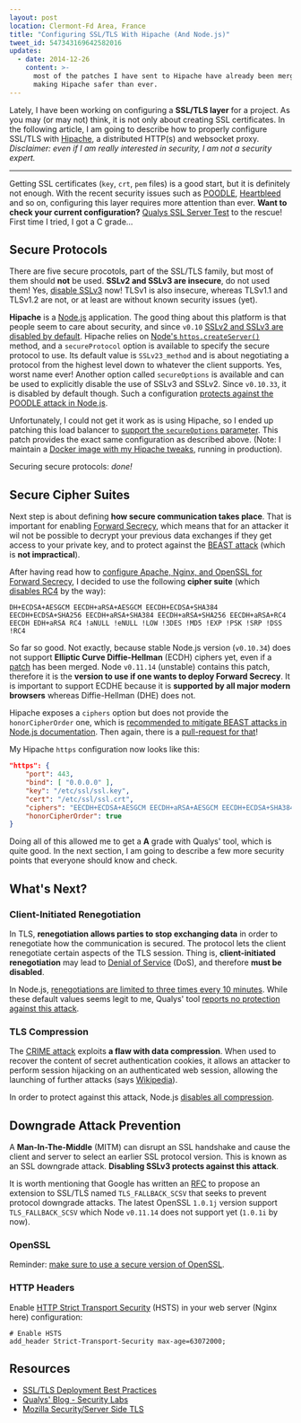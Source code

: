 ```yaml
---
layout: post
location: Clermont-Fd Area, France
title: "Configuring SSL/TLS With Hipache (And Node.js)"
tweet_id: 547343169642582016
updates:
  - date: 2014-12-26
    content: >-
      most of the patches I have sent to Hipache have already been merged,
      making Hipache safer than ever.
---
```


Lately, I have been working on configuring a **SSL/TLS layer** for a project. As
you may (or may not) think, it is not only about creating SSL certificates. In
the following article, I am going to describe how to properly configure SSL/TLS
with [Hipache](https://github.com/hipache/hipache), a distributed HTTP(s) and
websocket proxy.
_Disclaimer: even if I am really interested in security, I am not a security
expert._

---

Getting SSL certificates (`key`, `crt`, `pem` files) is a good start, but it is
definitely not enough. With the recent security issues such as
[POODLE](https://www.openssl.org/~bodo/ssl-poodle.pdf),
[Heartbleed](http://heartbleed.com/) and so on, configuring this layer requires
more attention than ever.
**Want to check your current configuration?** [Qualys SSL Server
Test](https://www.ssllabs.com/ssltest/index.html) to the rescue! First time I
tried, I got a C grade...

## Secure Protocols

There are five secure procotols, part of the SSL/TLS family, but most of them
should **not** be used. **SSLv2 and SSLv3 are insecure**, do not used them! Yes,
[disable SSLv3](https://disablessl3.com/) now! TLSv1 is also insecure, whereas
TLSv1.1 and TLSv1.2 are not, or at least are without known security issues
(yet).

**Hipache** is a [Node.js](http://nodejs.org/) application. The good thing about
this platform is that people seem to care about security, and since `v0.10`
[SSLv2 and SSLv3 are disabled by
default](https://github.com/joyent/node/pull/8551). Hipache relies on [Node's
`https.createServer()`](http://nodejs.org/api/https.html#https_https_createserver_options_requestlistener)
method, and a `secureProtocol` option is available to specify the secure
protocol to use. Its default value is `SSLv23_method` and is about negotiating a
protocol from the highest level down to whatever the client supports. Yes, worst
name ever! Another option called `secureOptions` is available and can be used to
explicitly disable the use of SSLv3 and SSLv2. Since `v0.10.33`, it is disabled
by default though. Such a configuration [protects against the POODLE attack in
Node.js](https://gist.github.com/3rd-Eden/715522f6950044da45d8).

Unfortunately, I could not get it work as is using Hipache, so I ended up
patching this load balancer to [support the `secureOptions`
parameter](https://github.com/hipache/hipache/pull/178). This patch provides the
exact same configuration as described above. (Note: I maintain a [Docker image
with my Hipache tweaks](https://registry.hub.docker.com/u/willdurand/hipache/),
running in production).

Securing secure protocols: _done!_

## Secure Cipher Suites

Next step is about defining **how secure communication takes place**. That is
important for enabling [Forward
Secrecy](https://community.qualys.com/blogs/securitylabs/2013/06/25/ssl-labs-deploying-forward-secrecy),
which means that for an attacker it wil not be possible to decrypt your previous
data exchanges if they get access to your private key, and to protect against
the [BEAST
attack](https://community.qualys.com/blogs/securitylabs/2011/10/17/mitigating-the-beast-attack-on-tls)
(which is **not impractical**).

After having read how to [configure Apache, Nginx, and OpenSSL for Forward
Secrecy](https://community.qualys.com/blogs/securitylabs/2013/08/05/configuring-apache-nginx-and-openssl-for-forward-secrecy),
I decided to use the following **cipher suite** (which [disables
RC4](https://community.qualys.com/blogs/securitylabs/2013/03/19/rc4-in-tls-is-broken-now-what)
by the way):

    DH+ECDSA+AESGCM EECDH+aRSA+AESGCM EECDH+ECDSA+SHA384 EECDH+ECDSA+SHA256 EECDH+aRSA+SHA384 EECDH+aRSA+SHA256 EECDH+aRSA+RC4 EECDH EDH+aRSA RC4 !aNULL !eNULL !LOW !3DES !MD5 !EXP !PSK !SRP !DSS !RC4

So far so good. Not exactly, because stable Node.js version (`v0.10.34`) does
not support **Elliptic Curve Diffie-Hellman** (ECDH) ciphers yet, even if a
[patch](https://github.com/joyent/node/commit/bb909ad64285194b3d02322e3fb4b17ff5192c50)
has been merged. Node `v0.11.14` (unstable) contains this patch, therefore it is
the **version to use if one wants to deploy Forward Secrecy**. It is important
to support ECDHE because it is **supported by all major modern browsers**
whereas Diffie-Hellman (DHE) does not.

Hipache exposes a `ciphers` option but does not provide the `honorCipherOrder`
one, which is [recommended to mitigate BEAST attacks in Node.js
documentation](http://nodejs.org/api/tls.html). Then again, there is a
[pull-request for that](https://github.com/hipache/hipache/pull/177)!

My Hipache `https` configuration now looks like this:

```json
"https": {
    "port": 443,
    "bind": [ "0.0.0.0" ],
    "key": "/etc/ssl/ssl.key",
    "cert": "/etc/ssl/ssl.crt",
    "ciphers": "EECDH+ECDSA+AESGCM EECDH+aRSA+AESGCM EECDH+ECDSA+SHA384 EECDH+ECDSA+SHA256 EECDH+aRSA+SHA384 EECDH+aRSA+SHA256 EECDH+aRSA+RC4 EECDH EDH+aRSA RC4 !aNULL !eNULL !LOW !3DES !MD5 !EXP !PSK !SRP !DSS !RC4",
    "honorCipherOrder": true
}
```

Doing all of this allowed me to get a **A** grade with Qualys' tool, which is
quite good. In the next section, I am going to describe a few more security
points that everyone should know and check.

## What's Next?

### Client-Initiated Renegotiation

In TLS, **renegotiation allows parties to stop exchanging data** in order to
renegotiate how the communication is secured. The protocol lets the client
renegotiate certain aspects of the TLS session. Thing is, **client-initiated
renegotiation** may lead to [Denial of
Service](https://community.qualys.com/blogs/securitylabs/2011/10/31/tls-renegotiation-and-denial-of-service-attacks)
(DoS), and therefore **must be disabled**.

In Node.js, [renegotiations are limited to three times every 10
minutes](http://nodejs.org/api/tls.html#tls_client_initiated_renegotiation_attack_mitigation).
While these default values seems legit to me, Qualys' tool [reports no
protection against this attack](https://community.qualys.com/thread/14077).

### TLS Compression

The [CRIME
attack](https://community.qualys.com/blogs/securitylabs/2012/09/14/crime-information-leakage-attack-against-ssltls)
exploits **a flaw with data compression**. When used to recover the content of
secret authentication cookies, it allows an attacker to perform session
hijacking on an authenticated web session, allowing the launching of further
attacks (says [Wikipedia](http://en.wikipedia.org/wiki/CRIME)).

In order to protect against this attack, Node.js [disables all
compression](https://github.com/joyent/node/issues/1523).

## Downgrade Attack Prevention

A **Man-In-The-Middle** (MITM) can disrupt an SSL handshake and cause the client
and server to select an earlier SSL protocol version. This is known as an SSL
downgrade attack. **Disabling SSLv3 protects against this attack**.

It is worth mentioning that Google has written an
[RFC](https://tools.ietf.org/html/draft-ietf-tls-downgrade-scsv-00) to propose
an extension to SSL/TLS named `TLS_FALLBACK_SCSV` that seeks to prevent protocol
downgrade attacks. The latest OpenSSL `1.0.1j` version support
`TLS_FALLBACK_SCSV` which Node `v0.11.14` does not support yet (`1.0.1i` by
now).

### OpenSSL

Reminder: [make sure to use a secure version of
OpenSSL](http://serverfault.com/questions/587324/heartbleed-how-to-reliably-and-portably-check-the-openssl-version).

### HTTP Headers

Enable [HTTP Strict Transport
Security](https://www.owasp.org/index.php/HTTP_Strict_Transport_Security) (HSTS)
in your web server (Nginx here) configuration:

    # Enable HSTS
    add_header Strict-Transport-Security max-age=63072000;

## Resources

- [SSL/TLS Deployment Best
  Practices](https://www.ssllabs.com/downloads/SSL_TLS_Deployment_Best_Practices.pdf)
- [Qualys' Blog - Security Labs](https://community.qualys.com/blogs/securitylabs)
- [Mozilla Security/Server Side
  TLS](https://wiki.mozilla.org/Security/Server_Side_TLS)
